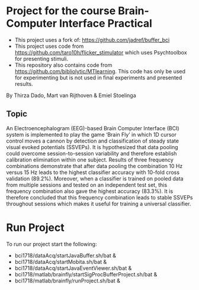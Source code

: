 # Project for the course Brain-Computer Interface Practical

- This project uses a fork of: https://github.com/jadref/buffer_bci
- This project uses code from https://github.com/taro10h/flicker_stimulator which uses Psychtoolbox for presenting stimuli.
- This repository also contains code from https://github.com/bibliolytic/MTlearning. This code has only be used for experimenting but is not used in final experiments and presented results.

By Thirza Dado, Mart van Rijthoven & Emiel Stoelinga

## Topic
An Electroencephalogram (EEG)-based Brain Computer Interface (BCI) system is implemented to play the game ‘Brain Fly’ in which 1D cursor control moves a cannon by detection and classification of steady state visual evoked potentials (SSVEPs). It is hypothesized that data pooling could overcome session-to-session variability and therefore establish calibration elimination within one subject. Results of three frequency combinations demonstrate that after data pooling the combination 10 Hz versus 15 Hz leads to the highest classifier accuracy with 10-fold cross validation (89.2%). Moreover, when a classifier is trained on pooled data from multiple sessions and tested on an independent test set, this frequency combination also gave the highest accuracy (83.3%). It is therefore concluded that this frequency combination leads to stable SSVEPs throughout sessions which makes it useful for training a universal classifier.


# Run Project
To run our project start the following:
 - bci1718/dataAcq/startJavaBuffer.sh/bat &
 - bci1718/dataAcq/startMobita.sh/bat &
 - bci1718/dataAcq/startJavaEventViewer.sh/bat &
 - bci1718/matlab/brainfly/startSigProcBufferProject.sh/bat &
 - bci1718/matlab/brainfly/runProject.sh/bat &

